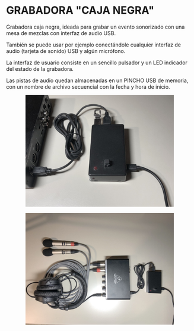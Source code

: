 # GRABADORA "CAJA NEGRA"

Grabadora caja negra, ideada para grabar un evento sonorizado con una mesa de mezclas con interfaz de audio USB.

También se puede usar por ejemplo conectándole cualquier interfaz de audio (tarjeta de sonido) USB y algún micrófono.

La interfaz de usuario consiste en un sencillo pulsador y un LED indicador del estado de la grabadora.

Las pistas de audio quedan almacenadas en un PINCHO USB de memoria, con un nombre de archivo secuencial con la fecha y hora de inicio.

<p align="center">
  <img src="./doc/img/grabadora.jpeg" style="width:400px">
</p>
<p align="center">
  <img src="./doc/img/grabadora%20+%20micros.jpeg" style="width:400px">
</p>
